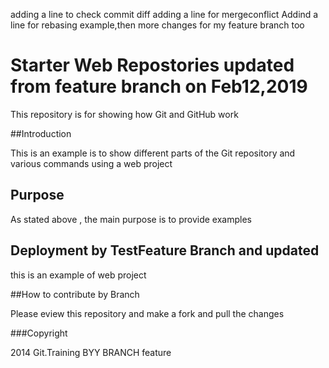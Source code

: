 adding a line to check commit diff
adding a line for mergeconflict
Addind a line for rebasing example,then more changes for my feature branch too
# Starter Web Repostories updated from feature branch on Feb12,2019

This repository is for showing how Git and GitHub work

##Introduction

This is an example is to show different parts of the Git repository and various commands using a web project

## Purpose

As stated above , the main purpose is to provide examples

## Deployment by TestFeature Branch and updated

this is an example of web project 

##How to contribute by Branch


Please eview this repository and make a fork and pull the changes


###Copyright

2014 Git.Training BYY BRANCH feature

